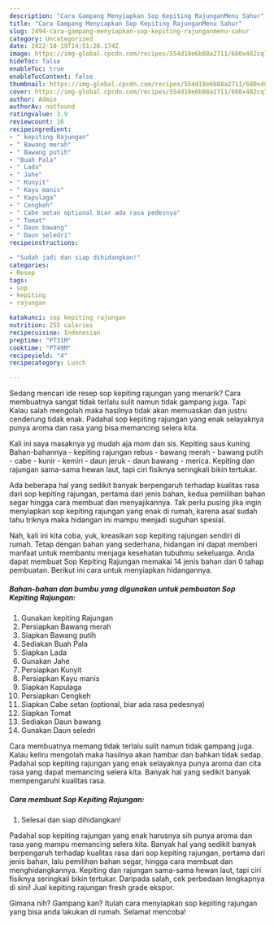 ```yaml
---
description: "Cara Gampang Menyiapkan Sop Kepiting RajunganMenu Sahur"
title: "Cara Gampang Menyiapkan Sop Kepiting RajunganMenu Sahur"
slug: 2494-cara-gampang-menyiapkan-sop-kepiting-rajunganmenu-sahur
category: Uncategorized
date: 2022-10-19T14:51:26.174Z
image: https://img-global.cpcdn.com/recipes/554d18e6b88a2711/680x482cq70/sop-kepiting-rajungan-foto-resep-utama.jpg
hideToc: false
enableToc: true
enableTocContent: false
thumbnail: https://img-global.cpcdn.com/recipes/554d18e6b88a2711/680x482cq70/sop-kepiting-rajungan-foto-resep-utama.jpg
cover: https://img-global.cpcdn.com/recipes/554d18e6b88a2711/680x482cq70/sop-kepiting-rajungan-foto-resep-utama.jpg
author: Admin
authorAv: notfound
ratingvalue: 3.9
reviewcount: 16
recipeingredient:
- " kepiting Rajungan"
- " Bawang merah"
- " Bawang putih"
- "Buah Pala"
- " Lada"
- " Jahe"
- " Kunyit"
- " Kayu manis"
- " Kapulaga"
- " Cengkeh"
- " Cabe setan optional biar ada rasa pedesnya"
- " Tomat"
- " Daun bawang"
- " Daun seledri"
recipeinstructions:

- "Sudah jadi dan siap dihidangkan!"
categories:
- Resep
tags:
- sop
- kepiting
- rajungan

katakunci: sop kepiting rajungan 
nutrition: 255 calories
recipecuisine: Indonesian
preptime: "PT31M"
cooktime: "PT49M"
recipeyield: "4"
recipecategory: Lunch

---
```



Sedang mencari ide resep sop kepiting rajungan yang menarik? Cara membuatnya sangat tidak terlalu sulit namun tidak gampang juga. Tapi Kalau salah mengolah maka hasilnya tidak akan memuaskan dan justru cenderung tidak enak. Padahal sop kepiting rajungan yang enak selayaknya punya aroma dan rasa yang bisa memancing selera kita.


Kali ini saya masaknya yg mudah aja mom dan sis. Kepiting saus kuning Bahan-bahannya - kepiting rajungan rebus - bawang merah - bawang putih - cabe - kunir - kemiri - daun jeruk - daun bawang - merica. Kepiting dan rajungan sama-sama hewan laut, tapi ciri fisiknya seringkali bikin tertukar.

Ada beberapa hal yang sedikit banyak berpengaruh terhadap kualitas rasa dari sop kepiting rajungan, pertama dari jenis bahan, kedua pemilihan bahan segar hingga cara membuat dan menyajikannya. Tak perlu pusing jika ingin menyiapkan sop kepiting rajungan yang enak di rumah, karena asal sudah tahu triknya maka hidangan ini mampu menjadi suguhan spesial.


Nah, kali ini kita coba, yuk, kreasikan sop kepiting rajungan sendiri di rumah. Tetap dengan bahan yang sederhana, hidangan ini dapat memberi manfaat untuk membantu menjaga kesehatan tubuhmu sekeluarga. Anda dapat membuat Sop Kepiting Rajungan memakai 14 jenis bahan dan 0 tahap pembuatan. Berikut ini cara untuk menyiapkan hidangannya.

<!--inarticleads1-->

##### Bahan-bahan dan bumbu yang digunakan untuk pembuatan Sop Kepiting Rajungan:

1. Gunakan  kepiting Rajungan
1. Persiapkan  Bawang merah
1. Siapkan  Bawang putih
1. Sediakan Buah Pala
1. Siapkan  Lada
1. Gunakan  Jahe
1. Persiapkan  Kunyit
1. Persiapkan  Kayu manis
1. Siapkan  Kapulaga
1. Persiapkan  Cengkeh
1. Siapkan  Cabe setan (optional, biar ada rasa pedesnya)
1. Siapkan  Tomat
1. Sediakan  Daun bawang
1. Gunakan  Daun seledri


Cara membuatnya memang tidak terlalu sulit namun tidak gampang juga. Kalau keliru mengolah maka hasilnya akan hambar dan bahkan tidak sedap. Padahal sop kepiting rajungan yang enak selayaknya punya aroma dan cita rasa yang dapat memancing selera kita. Banyak hal yang sedikit banyak mempengaruhi kualitas rasa. 

<!--inarticleads2-->

##### Cara membuat Sop Kepiting Rajungan:


1. Selesai dan siap dihidangkan!

Padahal sop kepiting rajungan yang enak harusnya sih punya aroma dan rasa yang mampu memancing selera kita. Banyak hal yang sedikit banyak berpengaruh terhadap kualitas rasa dari sop kepiting rajungan, pertama dari jenis bahan, lalu pemilihan bahan segar, hingga cara membuat dan menghidangkannya. Kepiting dan rajungan sama-sama hewan laut, tapi ciri fisiknya seringkali bikin tertukar. Daripada salah, cek perbedaan lengkapnya di sini! Jual kepiting rajungan fresh grade ekspor. 

Gimana nih? Gampang kan? Itulah cara menyiapkan sop kepiting rajungan yang bisa anda lakukan di rumah. Selamat mencoba!
